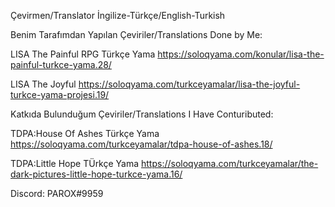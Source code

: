 
Çevirmen/Translator
İngilize-Türkçe/English-Turkish

Benim Tarafımdan Yapılan Çeviriler/Translations Done by Me:

LISA The Painful RPG Türkçe Yama 
https://soloqyama.com/konular/lisa-the-painful-turkce-yama.28/

LISA The Joyful
https://soloqyama.com/turkceyamalar/lisa-the-joyful-turkce-yama-projesi.19/

Katkıda Bulunduğum Çeviriler/Translations I Have Contuributed:

TDPA:House Of Ashes Türkçe Yama
https://soloqyama.com/turkceyamalar/tdpa-house-of-ashes.18/

TDPA:Little Hope TÜrkçe Yama
https://soloqyama.com/turkceyamalar/the-dark-pictures-little-hope-turkce-yama.16/


Discord:
PAROX#9959
